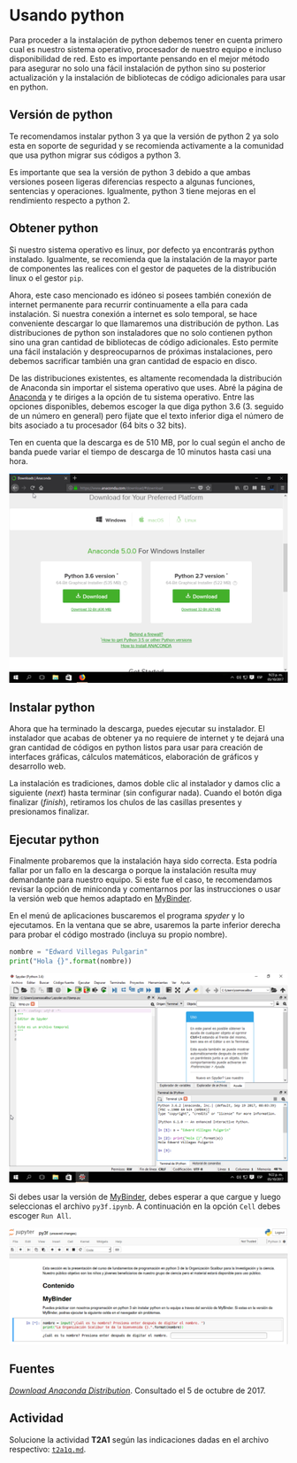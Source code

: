 # Usando python

Para proceder a la instalación de python debemos tener en cuenta primero cual es nuestro sistema operativo, procesador de nuestro equipo e incluso disponibilidad de red. Esto es importante pensando en el mejor método para asegurar no solo una fácil instalación de python sino su posterior actualización y la instalación de bibliotecas de código adicionales para usar en python.  

## Versión de python

Te recomendamos instalar python 3 ya que la versión de python 2 ya solo esta en soporte de seguridad y se recomienda activamente a la comunidad que usa python migrar sus códigos a python 3.  

Es importante que sea la versión de python 3 debido a que ambas versiones poseen ligeras diferencias respecto a algunas funciones, sentencias y operaciones. Igualmente, python 3 tiene mejoras en el rendimiento respecto a python 2.  

## Obtener python

Si nuestro sistema operativo es linux, por defecto ya encontrarás python instalado. Igualmente, se recomienda que la instalación de la mayor parte de componentes las realices con el gestor de paquetes de la distribución linux o el gestor `pip`.  

Ahora, este caso mencionado es idóneo si posees también conexión de internet permanente para recurrir continuamente a ella para cada instalación. Si nuestra conexión a internet es solo temporal, se hace conveniente descargar lo que llamaremos una distribución de python. Las distribuciones de python son instaladores que no solo contienen python sino una gran cantidad de bibliotecas de código adicionales. Esto permite una fácil instalación y despreocuparnos de próximas instalaciones, pero debemos sacrificar también una gran cantidad de espacio en disco.  

De las distribuciones existentes, es altamente recomendada la distribución de Anaconda sin importar el sistema operativo que uses. Abré la página de [Anaconda](https://www.anaconda.com/download) y te diriges a la opción de tu sistema operativo. Entre las opciones disponibles, debemos escoger la que diga python 3.6 (3. seguido de un número en general) pero fijate que el texto inferior diga el número de bits asociado a tu procesador (64 bits o 32 bits).  

Ten en cuenta que la descarga es de 510 MB, por lo cual según el ancho de banda puede variar el tiempo de descarga de 10 minutos hasta casi una hora.  

![Vista de la página para descargar Anaconda Python 3 para windows de 64 bits](t2l1_descarga_anaconda.png)

## Instalar python

Ahora que ha terminado la descarga, puedes ejecutar su instalador. El instalador que acabas de obtener ya no requiere de internet y te dejará una gran cantidad de códigos en python listos para usar para creación de interfaces gráficas, cálculos matemáticos, elaboración de gráficos y desarrollo web.  

La instalación es tradiciones, damos doble clic al instalador y damos clic a siguiente (_next_) hasta terminar (sin configurar nada). Cuando el botón diga finalizar (_finish_), retiramos los chulos de las casillas presentes y presionamos finalizar.  

## Ejecutar python

Finalmente probaremos que la instalación haya sido correcta. Esta podría fallar por un fallo en la descarga o porque la instalación resulta muy demandante para nuestro equipo. Si este fue el caso, te recomendamos revisar la opción de miniconda y comentarnos por las instrucciones o usar la versión web que hemos adaptado en [MyBinder](https://beta.mybinder.org/v2/gh/scaliburco/py3f/master).  

En el menú de aplicaciones buscaremos el programa _spyder_ y lo ejecutamos. En la ventana que se abre, usaremos la parte inferior derecha para probar el código mostrado (incluya su propio nombre).  

````python
nombre = "Edward Villegas Pulgarin"
print("Hola {}".format(nombre))
````
![Vista del ambiente de desarrollo para python: Spyder](t2l1_spyder.png)

Si debes usar la versión de [MyBinder](https://beta.mybinder.org/v2/gh/scaliburco/py3f/master), debes esperar a que cargue y luego seleccionas el archivo `py3f.ipynb`. A continuación en la opción `Cell` debes escoger `Run All`.  

![Vista de la ejecución en MyBinder tras abrir el notebook](t2l1_mybinder.png)

## Fuentes

[_Download Anaconda Distribution_](https://www.anaconda.com/download). Consultado el 5 de octubre de 2017.  

## Actividad

Solucione la actividad __T2A1__ según las indicaciones dadas en el archivo respectivo: [`t2a1q.md`](../actividades/t2a1q.md).  
